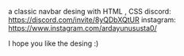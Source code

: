 a classic navbar desing with HTML , CSS
discord: https://discord.com/invite/8yQDbXQtUR
instagram: https://www.instagram.com/ardayunususta0/

I hope you like the desing :)
